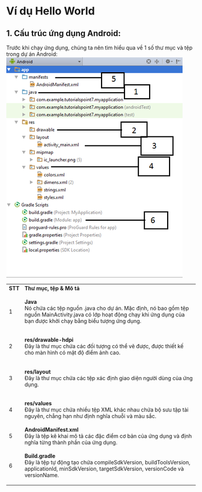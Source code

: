 # Ví dụ Hello World
## 1. Cấu trúc ứng dụng Android:
Trước khi chạy ứng dụng, chúng ta nên tìm hiểu qua về 1 số thư mục và tệp trong dự án Android:
<img src="asset\hello_word1.jpg">

<table>
<tr>
    <td><b>STT</b></td>
    <td><b>Thư mục, tệp & Mô tả</b></td>
</tr>
<tr>
    <td>1</td>
    <td>
    
<b>Java</b><br>
Nó chứa các tệp nguồn .java cho dự án. Mặc định, nó bao gồm tệp nguồn MainActivity.java có lớp hoạt động chạy khi ứng dụng của bạn được khởi chạy bằng biểu tượng ứng dụng.
</td>
</tr>
<tr>
    <td>2</td>
    <td>
    
<b>res/drawable-hdpi</b><br>
Đây là thư mục chứa các đối tượng có thể vẽ được, được thiết kế cho màn hình có mật độ điểm ảnh cao.
</td>
</tr>
<tr>
    <td>3</td>
    <td>
    
<b>res/layout</b><br>
Đây là thư mục chứa các tệp xác định giao diện người dùng của ứng dụng.
</td>
</tr>
<tr>
    <td>4</td>
    <td>
    
<b>res/values</b><br>
Đây là thư mục chứa nhiều tệp XML khác nhau chứa bộ sưu tập tài nguyên, chẳng hạn như định nghĩa chuỗi và màu sắc. 
</td>
</tr>
<tr>
    <td>5</td>
    <td>
    
<b>	
AndroidManifest.xml</b><br>
Đây là tệp kê khai mô tả các đặc điểm cơ bản của ứng dụng và định nghĩa từng thành phần của ứng dụng.
</td>
</tr>
<tr>
    <td>6</td>
    <td>
    
<b>Build.gradle</b><br>
Đây là tệp tự động tạo chứa compileSdkVersion, buildToolsVersion, applicationId, minSdkVersion, targetSdkVersion, versionCode và versionName.
</td>
</tr>



</table>